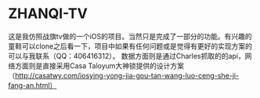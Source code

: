 # ZHANQI-TV
这是我仿照战旗tv做的一个iOS的项目。当然只是完成了一部分的功能。有兴趣的童鞋可以clone之后看一下，项目中如果有任何问题或是觉得有更好的实现方案的可以与我联系（QQ：406416312）。
数据方面则是通过Charles抓取的的api，网络方面则是直接采用Casa Taloyum大神锁提供的设计方案（http://casatwy.com/iosying-yong-jia-gou-tan-wang-luo-ceng-she-ji-fang-an.html）